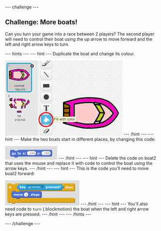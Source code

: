--- challenge ---

## Challenge: More boats!
Can you turn your game into a race between 2 players? The second player will need to control their boat using the up arrow to move forward and the left and right arrow keys to turn. 

--- hints ---
--- hint ---
Duplicate the boat and change its colour.

![screenshot](images/boat-p2.png)
--- /hint ---
--- hint ---
Make the two boats start in different places, by changing this code:

![screenshot](images/boat-p2start-blocks.png)
--- /hint ---
--- hint ---
Delete the code on boat2 that uses the mouse and replace it with code to control the boat using the arrow keys.
--- /hint ---
--- hint ---
This is the code you'll need to move boat2 forward:

![screenshot](images/boat-p2forward-blocks.png)
--- /hint ---
--- hint ---
You'll also need code to `turn` {.blockmotion} the boat when the left and right arrow keys are pressed.
--- /hint ---
--- /hints ---

--- /challenge ---
